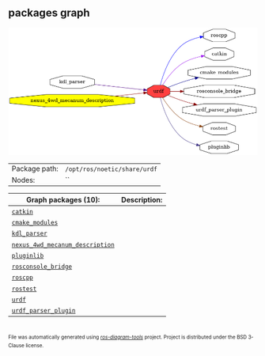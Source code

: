 <!--
File was automatically generated using 'ros-diagram-tools' project.
Project is distributed under the BSD 3-Clause license.
-->

## packages graph

[![urdf](urdf.png "urdf")](urdf.png)

|     |     |
| --- | --- |
| Package path: | `/opt/ros/noetic/share/urdf` |
| Nodes: | `` |


| Graph packages (10): | Description: |
| -------------------- | ------------ |
| [`catkin`](catkin.md) |  |
| [`cmake_modules`](cmake_modules.md) |  |
| [`kdl_parser`](kdl_parser.md) |  |
| [`nexus_4wd_mecanum_description`](nexus_4wd_mecanum_description.md) |  |
| [`pluginlib`](pluginlib.md) |  |
| [`rosconsole_bridge`](rosconsole_bridge.md) |  |
| [`roscpp`](roscpp.md) |  |
| [`rostest`](rostest.md) |  |
| [`urdf`](urdf.md) |  |
| [`urdf_parser_plugin`](urdf_parser_plugin.md) |  |


</br>
<font size="1">
File was automatically generated using <a href="https://github.com/anetczuk/ros-diagram-tools"><i>ros-diagram-tools</i></a> project.
Project is distributed under the BSD 3-Clause license.
</font>
